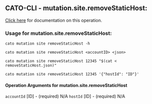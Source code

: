 
## CATO-CLI - mutation.site.removeStaticHost:
[Click here](https://api.catonetworks.com/documentation/#mutation-removeStaticHost) for documentation on this operation.

### Usage for mutation.site.removeStaticHost:

`cato mutation site removeStaticHost -h`

`cato mutation site removeStaticHost <accountID> <json>`

`cato mutation site removeStaticHost 12345 "$(cat < removeStaticHost.json)"`

`cato mutation site removeStaticHost 12345 '{"hostId": "ID"}'`

#### Operation Arguments for mutation.site.removeStaticHost ####
`accountId` [ID] - (required) N/A 
`hostId` [ID] - (required) N/A 
